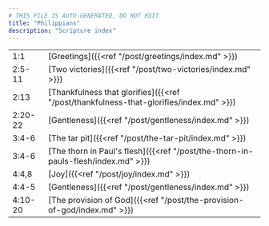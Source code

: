 ```yaml
---
# THIS FILE IS AUTO-GENERATED, DO NOT EDIT
title: "Philippians"
description: "Scripture index"
---
```


|  |  |
| --- | --- |
| 1:1 | [Greetings]({{<ref "/post/greetings/index.md" >}}) |
| 2:5-11 | [Two victories]({{<ref "/post/two-victories/index.md" >}}) |
| 2:13 | [Thankfulness that glorifies]({{<ref "/post/thankfulness-that-glorifies/index.md" >}}) |
| 2:20-22 | [Gentleness]({{<ref "/post/gentleness/index.md" >}}) |
| 3:4-6 | [The tar pit]({{<ref "/post/the-tar-pit/index.md" >}}) |
| 3:4-6 | [The thorn in Paul's flesh]({{<ref "/post/the-thorn-in-pauls-flesh/index.md" >}}) |
| 4:4,8 | [Joy]({{<ref "/post/joy/index.md" >}}) |
| 4:4-5 | [Gentleness]({{<ref "/post/gentleness/index.md" >}}) |
| 4:10-20 | [The provision of God]({{<ref "/post/the-provision-of-god/index.md" >}}) |
